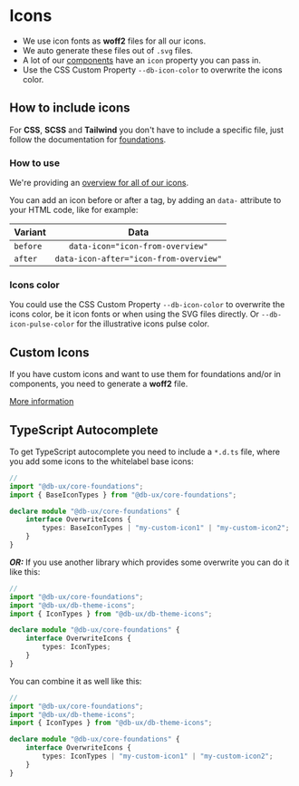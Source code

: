 <!--
SPDX-FileCopyrightText: 2025 DB Systel GmbH

SPDX-License-Identifier: Apache-2.0
-->

# Icons

- We use icon fonts as **woff2** files for all our icons.
- We auto generate these files out of `.svg` files.
- A lot of our [components](../../components/readme) have an `icon` property you can pass in.
- Use the CSS Custom Property `--db-icon-color` to overwrite the icons color.

## How to include icons

For **CSS**, **SCSS** and **Tailwind** you don't have to include a specific file, just follow the documentation for [foundations](../../foundations/readme).

### How to use

We're providing an [overview for all of our icons](./overview).

You can add an icon before or after a tag, by adding an `data-` attribute to your HTML code, like for example:

| Variant  |                  Data                  |
| -------- | :------------------------------------: |
| `before` |    `data-icon="icon-from-overview"`    |
| `after`  | `data-icon-after="icon-from-overview"` |

### Icons color

You could use the CSS Custom Property `--db-icon-color` to overwrite the icons color, be it icon fonts or when using the SVG files directly. Or `--db-icon-pulse-color` for the illustrative icons pulse color.

## Custom Icons

If you have custom icons and want to use them for foundations and/or in components, you need to generate a **woff2** file.

[More information](./CustomIcons.md)

## TypeScript Autocomplete

To get TypeScript autocomplete you need to include a `*.d.ts` file, where you add some icons to the whitelabel base icons:

```ts
//
import "@db-ux/core-foundations";
import { BaseIconTypes } from "@db-ux/core-foundations";

declare module "@db-ux/core-foundations" {
	interface OverwriteIcons {
		types: BaseIconTypes | "my-custom-icon1" | "my-custom-icon2";
	}
}
```

_**OR:**_ If you use another library which provides some overwrite you can do it like this:

```ts
//
import "@db-ux/core-foundations";
import "@db-ux/db-theme-icons";
import { IconTypes } from "@db-ux/db-theme-icons";

declare module "@db-ux/core-foundations" {
	interface OverwriteIcons {
		types: IconTypes;
	}
}
```

You can combine it as well like this:

```ts
//
import "@db-ux/core-foundations";
import "@db-ux/db-theme-icons";
import { IconTypes } from "@db-ux/db-theme-icons";

declare module "@db-ux/core-foundations" {
	interface OverwriteIcons {
		types: IconTypes | "my-custom-icon1" | "my-custom-icon2";
	}
}
```
